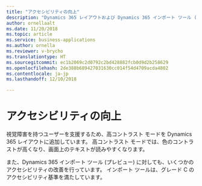 ```yaml
---
title: "アクセシビリティの向上"
description: "Dynamics 365 レイアウトおよび Dynamics 365 インポート ツール (プレビュー) に対する 2018 年 10 月の更新プログラムでのアクセシビリティの向上。"
author: ornellaalt
ms.date: 11/20/2018
ms.topic: article
ms.service: business-applications
ms.author: ornella
ms.reviewer: v-brycho
ms.translationtype: HT
ms.sourcegitcommit: ec1b2069c2d0792c2bd428882fcb0d9d2b258629
ms.openlocfilehash: 2de388b689427031630cc014f54d4709acda4802
ms.contentlocale: ja-jp
ms.lasthandoff: 12/10/2018

---
```


# <a name="accessibility-improvements"></a>アクセシビリティの向上

視覚障害を持つユーザーを支援するため、高コントラスト モードを Dynamics 365 レイアウトに追加しています。 高コントラスト モードでは、色のコントラストが高くなり、画面上のテキストが読みやすくなります。

また、Dynamics 365 インポート ツール (プレビュー) に対しても、いくつかのアクセシビリティの改善を行っています。 インポート ツールは、グレード C のアクセシビリティ基準を満たしています。 

